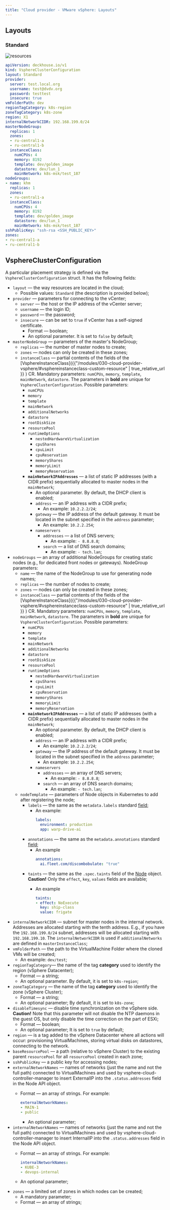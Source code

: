 ```yaml
---
title: "Cloud provider - VMware vSphere: Layouts"
---
```


## Layouts
### Standard

![resources](https://docs.google.com/drawings/d/e/2PACX-1vQolOJQw4clYDug78Mr7rvX7wYPsb2uVhab5cDZrzBKq76Ox6dZhgoBXuq-ta8DRC2grjNUcfEq_AR8/pub?w=667&h=516)
<!--- Source: https://docs.google.com/drawings/d/1QOgPkq_xfBWMMI3SEU4Q9lyZM5mIWWbF_MwVsd06diE/edit --->

```yaml
apiVersion: deckhouse.io/v1
kind: VsphereClusterConfiguration
layout: Standard
provider:
  server: test.local.org
  username: test@dvdv.org
  password: testtest
  insecure: true
vmFolderPath: dev
regionTagCategory: k8s-region
zoneTagCategory: k8s-zone
region: X1
internalNetworkCIDR: 192.168.199.0/24
masterNodeGroup:
  replicas: 1
  zones:
  - ru-central1-a
  - ru-central1-b
  instanceClass:
    numCPUs: 4
    memory: 8192
    template: dev/golden_image
    datastore: dev/lun_1
    mainNetwork: k8s-msk/test_187
nodeGroups:
- name: khm
  replicas: 1
  zones:
  - ru-central1-a
  instanceClass:
    numCPUs: 4
    memory: 8192
    template: dev/golden_image
    datastore: dev/lun_1
    mainNetwork: k8s-msk/test_187
sshPublicKey: "ssh-rsa <SSH_PUBLIC_KEY>"
zones:
- ru-central1-a
- ru-central1-b
```

## VsphereClusterConfiguration
A particular placement strategy is defined via the `VsphereClusterConfiguration` struct. It has the following fields:
* `layout` — the way resources are located in the cloud;
  * Possible values: `Standard` (the description is provided below);
* `provider` — parameters for connecting to the vCenter;
  * `server` — the host or the IP address of the vCenter server;
  * `username` — the login ID;
  * `password` — the password;
  * `insecure` — can be set to `true` if vCenter has a self-signed certificate.
    * Format — boolean;
    * An optional parameter. It is set to `false` by default;
* `masterNodeGroup` — parameters of the master's NodeGroup;
  * `replicas` — the number of master nodes to create;
  * `zones` — nodes can only be created in these zones;
  * `instanceClass` — partial contents of the fields of the [VsphereInstanceClass]({{"/modules/030-cloud-provider-vsphere/#vsphereinstanceclass-custom-resource" | true_relative_url }} ) CR. Mandatory parameters: `numCPUs`, `memory`, `template`, `mainNetwork`, `datastore`.  The parameters in **bold** are unique for  `VsphereClusterConfiguration`. Possible parameters:
    * `numCPUs`
    * `memory`
    * `template`
    * `mainNetwork`
    * `additionalNetworks`
    * `datastore`
    * `rootDiskSize`
    * `resourcePool`
    * `runtimeOptions`
      * `nestedHardwareVirtualization`
      * `cpuShares`
      * `cpuLimit`
      * `cpuReservation`
      * `memoryShares`
      * `memoryLimit`
      * `memoryReservation`
    * **`mainNetworkIPAddresses`** —  a list of static IP addresses (with a CIDR prefix) sequentially allocated to master nodes in the `mainNetwork`;
      * An optional parameter. By default, the DHCP client is enabled;
      * `address` — an IP address with a CIDR prefix;
        * An example: `10.2.2.2/24`;
      * `gateway` — the IP address of the default gateway. It must be located in the subnet specified in the `address` parameter;
        * An example: `10.2.2.254`;
      * `nameservers`
        * `addresses` — a list of DNS servers;
          * An example: `- 8.8.8.8`;
        * `search` — a list of DNS search domains;
          * An example: `- tech.lan`;
* `nodeGroups` — an array of additional NodeGroups for creating static nodes (e.g., for dedicated front nodes or gateways). NodeGroup parameters:
  * `name` — the name of the NodeGroup to use for generating node names;
  * `replicas` — the number of nodes to create;
  * `zones` — nodes can only be created in these zones;
  * `instanceClass` — partial contents of the fields of the [VsphereInstanceClass]({{"/modules/030-cloud-provider-vsphere/#vsphereinstanceclass-custom-resource" | true_relative_url }} ) CR. Mandatory parameters: `numCPUs`, `memory`, `template`, `mainNetwork`, `datastore`.  The parameters in **bold** are unique for  `VsphereClusterConfiguration`. Possible parameters:
    * `numCPUs`
    * `memory`
    * `template`
    * `mainNetwork`
    * `additionalNetworks`
    * `datastore`
    * `rootDiskSize`
    * `resourcePool`
    * `runtimeOptions`
      * `nestedHardwareVirtualization`
      * `cpuShares`
      * `cpuLimit`
      * `cpuReservation`
      * `memoryShares`
      * `memoryLimit`
      * `memoryReservation`
    * **`mainNetworkIPAddresses`** — a list of static IP addresses (with a CIDR prefix) sequentially allocated to master nodes in the `mainNetwork`;
      * An optional parameter. By default, the DHCP client is enabled;
      * `address` — an IP address with a CIDR prefix;
        * An example: `10.2.2.2/24`;
      * `gateway` — the IP address of the default gateway. It must be located in the subnet specified in the `address` parameter;
        * An example: `10.2.2.254`;
      * `nameservers`
        * `addresses` — an array of DNS servers;
          * An example: `- 8.8.8.8`;
        * `search` — an array of DNS search domains;
          * An example: `- tech.lan`;
  * `nodeTemplate` — parameters of Node objects in Kubernetes to add after registering the node;
    * `labels` — the same as the `metadata.labels` standard [field](https://kubernetes.io/docs/reference/generated/kubernetes-api/v1.20/#objectmeta-v1-meta);
      * An example:
        ```yaml
        labels:
          environment: production
          app: warp-drive-ai
        ```
    * `annotations` — the same as the `metadata.annotations` standard [field](https://kubernetes.io/docs/reference/generated/kubernetes-api/v1.20/#objectmeta-v1-meta);
      * An example
        ```yaml
        annotations:
          ai.fleet.com/discombobulate: "true"
        ```
    * `taints` — the same as the `.spec.taints` field of the [Node](https://kubernetes.io/docs/reference/generated/kubernetes-api/v1.20/#taint-v1-core) object. **Caution!** Only the `effect`, `key`, `values` fields are available;
      * An example

        ```yaml
        taints:
        - effect: NoExecute
          key: ship-class
          value: frigate
        ```
* `internalNetworkCIDR` — subnet for master nodes in the internal network. Addresses are allocated starting with the tenth address. E.g., if you have the `192.168.199.0/24` subnet, addresses will be allocated starting with  `192.168.199.10`. The `internalNetworkCIDR` is used if `additionalNetworks` are defined in `masterInstanceClass`;
* `vmFolderPath` — the path to the VirtualMachine Folder where the cloned VMs will be created;
  * An example: `dev/test`;
* `regionTagCategory`— the name of the tag **category** used to identify the region (vSphere Datacenter);
  * Format — a string;
  * An optional parameter. By default, it is set to `k8s-region`;
* `zoneTagCategory` — the name of the tag **category** used to identify the zone (vSphere Cluster);
  * Format — a string;
  * An optional parameter; By default, it is set to `k8s-zone`;
* `disableTimesync` — disable time synchronization on the vSphere side. **Caution!** Note that this parameter will not disable the NTP daemons in the guest OS, but only disable the time correction on the part of ESXi;
  * Format — boolean;
  * An optional parameter; It is set to `true` by default;
* `region` — is a tag added to the vSphere Datacenter where all actions will occur: provisioning VirtualMachines, storing virtual disks on datastores, connecting to the network.
* `baseResourcePool` — a path (relative to vSphere Cluster) to the existing parent `resourcePool` for all `resourcePool` created in each zone;
* `sshPublicKey` — a public key for accessing nodes;
* `externalNetworkNames` — names of networks (just the name and not the full path) connected to VirtualMachines and used by vsphere-cloud-controller-manager to insert ExternalIP into the `.status.addresses` field in the Node API object.
  * Format — an array of strings. For example:

    ```yaml
    externalNetworkNames:
    - MAIN-1
    - public
    ```

    * An optional parameter;
* `internalNetworkNames` — names of networks (just the name and not the full path) connected to VirtualMachines and used by vsphere-cloud-controller-manager to insert InternalIP into the `.status.addresses` field in the Node API object.
  * Format — an array of strings. For example:

    ```yaml
    internalNetworkNames:
    - KUBE-3
    - devops-internal
    ```

  * An optional parameter;
* `zones` — a limited set of zones in which nodes can be created;
  * A mandatory parameter;
  * Format — an array of strings;
